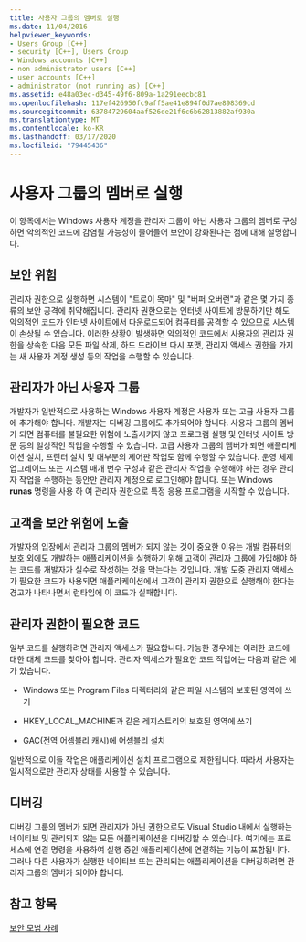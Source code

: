 ```yaml
---
title: 사용자 그룹의 멤버로 실행
ms.date: 11/04/2016
helpviewer_keywords:
- Users Group [C++]
- security [C++], Users Group
- Windows accounts [C++]
- non administrator users [C++]
- user accounts [C++]
- administrator (not running as) [C++]
ms.assetid: e48a03ec-d345-49f6-809a-1a291eecbc81
ms.openlocfilehash: 117ef426950fc9aff5ae41e894f0d7ae898369cd
ms.sourcegitcommit: 63784729604aaf526de21f6c6b62813882af930a
ms.translationtype: MT
ms.contentlocale: ko-KR
ms.lasthandoff: 03/17/2020
ms.locfileid: "79445436"
---
```

# <a name="running-as-a-member-of-the-users-group"></a>사용자 그룹의 멤버로 실행

이 항목에서는 Windows 사용자 계정을 관리자 그룹이 아닌 사용자 그룹의 멤버로 구성하면 악의적인 코드에 감염될 가능성이 줄어들어 보안이 강화된다는 점에 대해 설명합니다.

## <a name="security-risks"></a>보안 위험

관리자 권한으로 실행하면 시스템이 "트로이 목마" 및 "버퍼 오버런"과 같은 몇 가지 종류의 보안 공격에 취약해집니다. 관리자 권한으로는 인터넷 사이트에 방문하기만 해도 악의적인 코드가 인터넷 사이트에서 다운로드되어 컴퓨터를 공격할 수 있으므로 시스템이 손상될 수 있습니다. 이러한 상황이 발생하면 악의적인 코드에서 사용자의 관리자 권한을 상속한 다음 모든 파일 삭제, 하드 드라이브 다시 포맷, 관리자 액세스 권한을 가지는 새 사용자 계정 생성 등의 작업을 수행할 수 있습니다.

## <a name="non-administrator-user-groups"></a>관리자가 아닌 사용자 그룹

개발자가 일반적으로 사용하는 Windows 사용자 계정은 사용자 또는 고급 사용자 그룹에 추가해야 합니다. 개발자는 디버깅 그룹에도 추가되어야 합니다. 사용자 그룹의 멤버가 되면 컴퓨터를 불필요한 위험에 노출시키지 않고 프로그램 실행 및 인터넷 사이트 방문 등의 일상적인 작업을 수행할 수 있습니다. 고급 사용자 그룹의 멤버가 되면 애플리케이션 설치, 프린터 설치 및 대부분의 제어판 작업도 함께 수행할 수 있습니다. 운영 체제 업그레이드 또는 시스템 매개 변수 구성과 같은 관리자 작업을 수행해야 하는 경우 관리자 작업을 수행하는 동안만 관리자 계정으로 로그인해야 합니다. 또는 Windows **runas** 명령을 사용 하 여 관리자 권한으로 특정 응용 프로그램을 시작할 수 있습니다.

## <a name="exposing-customers-to-security-risks"></a>고객을 보안 위험에 노출

개발자의 입장에서 관리자 그룹의 멤버가 되지 않는 것이 중요한 이유는 개발 컴퓨터의 보호 외에도 개발하는 애플리케이션을 실행하기 위해 고객이 관리자 그룹에 가입해야 하는 코드를 개발자가 실수로 작성하는 것을 막는다는 것입니다. 개발 도중 관리자 액세스가 필요한 코드가 사용되면 애플리케이션에서 고객이 관리자 권한으로 실행해야 한다는 경고가 나타나면서 런타임에 이 코드가 실패합니다.

## <a name="code-that-requires-administrator-privileges"></a>관리자 권한이 필요한 코드

일부 코드를 실행하려면 관리자 액세스가 필요합니다. 가능한 경우에는 이러한 코드에 대한 대체 코드를 찾아야 합니다. 관리자 액세스가 필요한 코드 작업에는 다음과 같은 예가 있습니다.

- Windows 또는 Program Files 디렉터리와 같은 파일 시스템의 보호된 영역에 쓰기

- HKEY_LOCAL_MACHINE과 같은 레지스트리의 보호된 영역에 쓰기

- GAC(전역 어셈블리 캐시)에 어셈블리 설치

일반적으로 이들 작업은 애플리케이션 설치 프로그램으로 제한됩니다. 따라서 사용자는 일시적으로만 관리자 상태를 사용할 수 있습니다.

## <a name="debugging"></a>디버깅

디버깅 그룹의 멤버가 되면 관리자가 아닌 권한으로도 Visual Studio 내에서 실행하는 네이티브 및 관리되지 않는 모든 애플리케이션을 디버깅할 수 있습니다. 여기에는 프로세스에 연결 명령을 사용하여 실행 중인 애플리케이션에 연결하는 기능이 포함됩니다. 그러나 다른 사용자가 실행한 네이티브 또는 관리되는 애플리케이션을 디버깅하려면 관리자 그룹의 멤버가 되어야 합니다.

## <a name="see-also"></a>참고 항목

[보안 모범 사례](security-best-practices-for-cpp.md)

